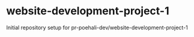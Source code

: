 # website-development-project-1

Initial repository setup for pr-poehali-dev/website-development-project-1